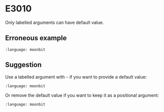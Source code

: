 # E3010

Only labelled arguments can have default value.

## Erroneous example

```{literalinclude} /sources/error_codes/E3010_error/top.mbt
:language: moonbit
```

## Suggestion

Use a labelled argument with `~` if you want to provide a default value:

```{literalinclude} /sources/error_codes/E3010_fixed/top.mbt
:language: moonbit
```

Or remove the default value if you want to keep it as a positional argument:

```{literalinclude} /sources/error_codes/E3010_fixed/top_1.mbt
:language: moonbit
```
